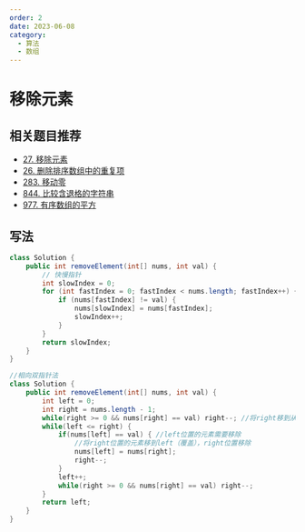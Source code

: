 ```yaml
---
order: 2
date: 2023-06-08
category: 
  - 算法
  - 数组
---
```


# 移除元素

## 相关题目推荐

- [27. 移除元素](https://leetcode.cn/problems/remove-element/)
- [26. 删除排序数组中的重复项](https://leetcode.cn/problems/remove-duplicates-from-sorted-array/)  
- [283. 移动零](https://leetcode.cn/problems/move-zeroes/)  
- [844. 比较含退格的字符串](https://leetcode.cn/problems/backspace-string-compare/)  
- [977. 有序数组的平方](https://leetcode.cn/problems/squares-of-a-sorted-array/)

## 写法

```java
class Solution {
    public int removeElement(int[] nums, int val) {
        // 快慢指针
        int slowIndex = 0;
        for (int fastIndex = 0; fastIndex < nums.length; fastIndex++) {
            if (nums[fastIndex] != val) {
                nums[slowIndex] = nums[fastIndex];
                slowIndex++;
            }
        }
        return slowIndex;
    }
}
```

```java
//相向双指针法
class Solution {
    public int removeElement(int[] nums, int val) {
        int left = 0;
        int right = nums.length - 1;
        while(right >= 0 && nums[right] == val) right--; //将right移到从右数第一个值不为val的位置
        while(left <= right) {
            if(nums[left] == val) { //left位置的元素需要移除
                //将right位置的元素移到left（覆盖），right位置移除
                nums[left] = nums[right];
                right--;
            }
            left++;
            while(right >= 0 && nums[right] == val) right--;
        }
        return left;
    }
}
```